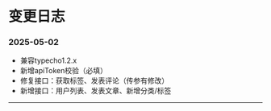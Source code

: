 # 变更日志

### 2025-05-02
- 兼容typecho1.2.x
- 新增apiToken校验（必填）
- 修复接口：获取标签、发表评论（传参有修改）
- 新增接口：用户列表、发表文章、新增分类/标签
------
